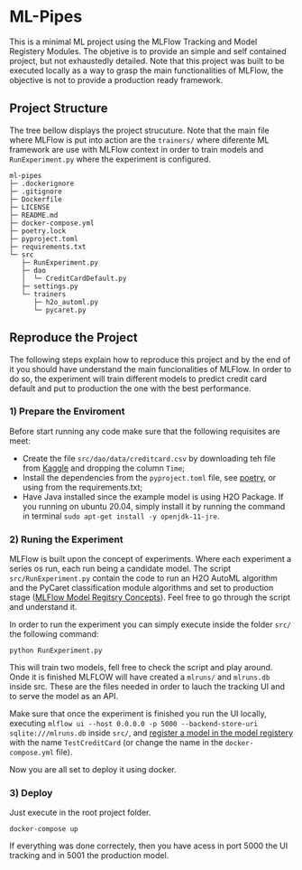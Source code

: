 # ML-Pipes

This is a minimal ML project using the MLFlow Tracking and Model Registery Modules. The objetive is to provide an simple and self contained project, but not exhaustedly detailed. Note that this project was built to be executed locally as a way to grasp the main functionalities of MLFlow, the objective is not to provide a production ready framework. 


## Project Structure

The tree bellow displays the project strucuture. Note that the main file where MLFlow is put into action are the `trainers/` where diferente ML framework are use with MLFlow context in order to train models and `RunExperiment.py` where the experiment is configured.  

```
ml-pipes
├─ .dockerignore
├─ .gitignore
├─ Dockerfile
├─ LICENSE
├─ README.md
├─ docker-compose.yml
├─ poetry.lock
├─ pyproject.toml
├─ requirements.txt
└─ src
   ├─ RunExperiment.py
   ├─ dao
   │  └─ CreditCardDefault.py
   ├─ settings.py
   └─ trainers
      ├─ h2o_automl.py
      └─ pycaret.py
```

## Reproduce the Project

The following steps explain how to reproduce this project and by the end of it you should have understand the main funcionalities of MLFlow. In order to do so, the experiment will train different models to predict credit card default and put to production the one with the best performance.


### 1) Prepare the Enviroment

Before start running any code make sure that the following requisites are meet:

- Create the file `src/dao/data/creditcard.csv` by downloading teh file from [Kaggle](https://www.kaggle.com/mlg-ulb/creditcardfraud) and dropping the column `Time`;
- Install the dependencies from the `pyproject.toml` file, see [poetry](https://python-poetry.org/), or using from the requirements.txt;
- Have Java installed since the example model is using H2O Package. If you running on ubuntu 20.04, simply install it by running the command in terminal `sudo apt-get install -y openjdk-11-jre`.

### 2) Runing the Experiment

MLFlow is built upon the concept of experiments. Where each experiment a series os run, each run being a candidate model. The script `src/RunExperiment.py` contain the code to run an H2O AutoML algorithm and the PyCaret classification module algorithms and set to production stage ([MLFlow Model Regitsry Concepts](https://www.mlflow.org/docs/latest/model-registry.html#concepts)). Feel free to go through the script and understand it. 

In order to run the experiment you can simply execute inside the folder `src/` the following command:
```
python RunExperiment.py
```
This will train two models, fell free to check the script and play around. Onde it is finished MLFLOW will have created a `mlruns/` and `mlruns.db` inside src. These are the files needed in order to lauch the tracking UI and to serve the model as an API. 

Make sure that once the experiment is finished you run the UI locally, executing `mlflow ui --host 0.0.0.0 -p 5000 --backend-store-uri sqlite:///mlruns.db` inside `src/`, and [register a model in the model registery](https://www.mlflow.org/docs/latest/model-registry.html#ui-workflow) with the name `TestCreditCard` (or change the name in the `docker-compose.yml` file). 

Now you are all set to deploy it using docker.

### 3) Deploy

Just execute in the root project folder. 
```
docker-compose up
```

If everything was done correctely, then you have acess in port 5000 the UI tracking and in 5001 the production model.

